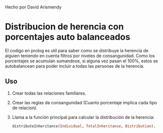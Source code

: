 Hecho por David Arismendy

# Distribucion de herencia con porcentajes auto balanceados

El codigo en prolog es util para saber como se distribuye la herencia de alguien teniendo en cuenta filtros por niveles de consangunidad. Como los porcentajes se acumulan sumandose, si alguna vez pasan el 100%, estos se autobalancean para poder incluir a todas las personas de la herencia.

## Uso

1. Crear todas las relaciones familiares.
2. Crear las reglas de consangunidad (Cuanto porcentaje implica cada tipo de relacion).
1. Llama a la función principal para calcular la distribución de la herencia:

   ```prolog
   distributeInheritance(Individual, TotalInheritance, Distribution).

